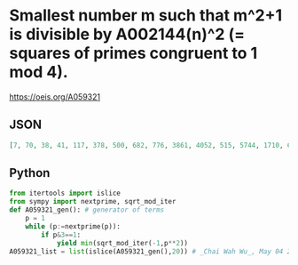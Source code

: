 # Smallest number m such that m^2\+1 is divisible by A002144\(n\)^2 \(\= squares of primes congruent to 1 mod 4\)\.
https://oeis.org/A059321
## JSON
```JSON
[7, 70, 38, 41, 117, 378, 500, 682, 776, 3861, 4052, 515, 5744, 1710, 6613, 1744, 11018, 13241, 3458, 5099, 1393, 16610, 26884, 15006, 2072, 13637, 31361, 4443, 26508, 7850, 37520, 31152, 39922, 37107, 6072, 4005, 32491, 4030, 43211, 12238]
```
## Python
```Python
from itertools import islice
from sympy import nextprime, sqrt_mod_iter
def A059321_gen(): # generator of terms
    p = 1
    while (p:=nextprime(p)):
        if p&3==1:
            yield min(sqrt_mod_iter(-1,p**2))
A059321_list = list(islice(A059321_gen(),20)) # _Chai Wah Wu_, May 04 2024
```
